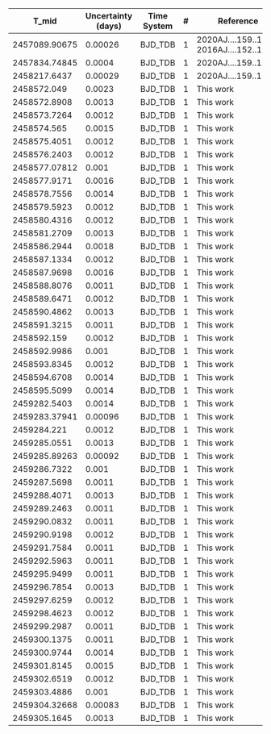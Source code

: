 |T_mid|Uncertainty (days)           |Time System|#                                            |Reference                           |
|-----|-----------------------------|-----------|---------------------------------------------|------------------------------------|
|2457089.90675|0.00026                      |BJD_TDB    |1                                            |2020AJ….159..150P; 2016AJ….152..127P|
|2457834.74845|0.0004                       |BJD_TDB    |1                                            |2020AJ....159..150P                 |
|2458217.6437|0.00029                      |BJD_TDB    |1                                            |2020AJ....159..150P                 |
|2458572.049|0.0023                       |BJD_TDB    |1                                            |This work                           |
|2458572.8908|0.0013                       |BJD_TDB    |1                                            |This work                           |
|2458573.7264|0.0012                       |BJD_TDB    |1                                            |This work                           |
|2458574.565|0.0015                       |BJD_TDB    |1                                            |This work                           |
|2458575.4051|0.0012                       |BJD_TDB    |1                                            |This work                           |
|2458576.2403|0.0012                       |BJD_TDB    |1                                            |This work                           |
|2458577.07812|0.001                        |BJD_TDB    |1                                            |This work                           |
|2458577.9171|0.0016                       |BJD_TDB    |1                                            |This work                           |
|2458578.7556|0.0014                       |BJD_TDB    |1                                            |This work                           |
|2458579.5923|0.0012                       |BJD_TDB    |1                                            |This work                           |
|2458580.4316|0.0012                       |BJD_TDB    |1                                            |This work                           |
|2458581.2709|0.0013                       |BJD_TDB    |1                                            |This work                           |
|2458586.2944|0.0018                       |BJD_TDB    |1                                            |This work                           |
|2458587.1334|0.0012                       |BJD_TDB    |1                                            |This work                           |
|2458587.9698|0.0016                       |BJD_TDB    |1                                            |This work                           |
|2458588.8076|0.0011                       |BJD_TDB    |1                                            |This work                           |
|2458589.6471|0.0012                       |BJD_TDB    |1                                            |This work                           |
|2458590.4862|0.0013                       |BJD_TDB    |1                                            |This work                           |
|2458591.3215|0.0011                       |BJD_TDB    |1                                            |This work                           |
|2458592.159|0.0012                       |BJD_TDB    |1                                            |This work                           |
|2458592.9986|0.001                        |BJD_TDB    |1                                            |This work                           |
|2458593.8345|0.0012                       |BJD_TDB    |1                                            |This work                           |
|2458594.6708|0.0014                       |BJD_TDB    |1                                            |This work                           |
|2458595.5099|0.0014                       |BJD_TDB    |1                                            |This work                           |
|2459282.5403|0.0014                       |BJD_TDB    |1                                            |This work                           |
|2459283.37941|0.00096                      |BJD_TDB    |1                                            |This work                           |
|2459284.221|0.0012                       |BJD_TDB    |1                                            |This work                           |
|2459285.0551|0.0013                       |BJD_TDB    |1                                            |This work                           |
|2459285.89263|0.00092                      |BJD_TDB    |1                                            |This work                           |
|2459286.7322|0.001                        |BJD_TDB    |1                                            |This work                           |
|2459287.5698|0.0011                       |BJD_TDB    |1                                            |This work                           |
|2459288.4071|0.0013                       |BJD_TDB    |1                                            |This work                           |
|2459289.2463|0.0011                       |BJD_TDB    |1                                            |This work                           |
|2459290.0832|0.0011                       |BJD_TDB    |1                                            |This work                           |
|2459290.9198|0.0012                       |BJD_TDB    |1                                            |This work                           |
|2459291.7584|0.0011                       |BJD_TDB    |1                                            |This work                           |
|2459292.5963|0.0011                       |BJD_TDB    |1                                            |This work                           |
|2459295.9499|0.0011                       |BJD_TDB    |1                                            |This work                           |
|2459296.7854|0.0013                       |BJD_TDB    |1                                            |This work                           |
|2459297.6259|0.0012                       |BJD_TDB    |1                                            |This work                           |
|2459298.4623|0.0012                       |BJD_TDB    |1                                            |This work                           |
|2459299.2987|0.0011                       |BJD_TDB    |1                                            |This work                           |
|2459300.1375|0.0011                       |BJD_TDB    |1                                            |This work                           |
|2459300.9744|0.0014                       |BJD_TDB    |1                                            |This work                           |
|2459301.8145|0.0015                       |BJD_TDB    |1                                            |This work                           |
|2459302.6519|0.0012                       |BJD_TDB    |1                                            |This work                           |
|2459303.4886|0.001                        |BJD_TDB    |1                                            |This work                           |
|2459304.32668|0.00083                      |BJD_TDB    |1                                            |This work                           |
|2459305.1645|0.0013                       |BJD_TDB    |1                                            |This work                           |
